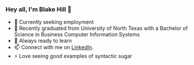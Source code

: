 ### Hey all, I'm Blake Hill 👋
- 🔭 Currently seeking employment
- 🌱 Recently graduated from University of North Texas with a Bachelor of Science in Business Computer Information Systems
- 🤔 Always ready to learn
- 📫 Connect with me on [LinkedIn](www.linkedin.com/in/devblakehill).
- ⚡ Love seeing good examples of syntactic sugar 
